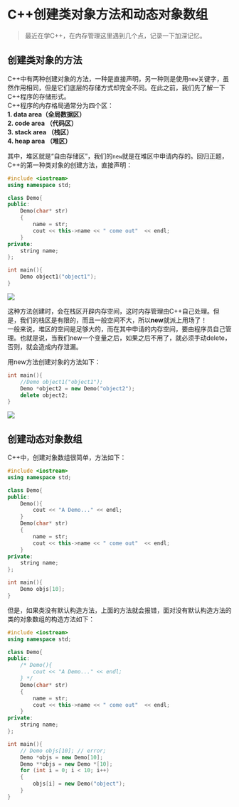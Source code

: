 # C++创建类对象方法和动态对象数组

> 最近在学C++，在内存管理这里遇到几个点，记录一下加深记忆。

## 创建类对象的方法

C++中有两种创建对象的方法，一种是直接声明，另一种则是使用`new`关键字，虽然作用相同，但是它们底层的存储方式却完全不同。在此之前，我们先了解一下C++程序的存储形式。  
C++程序的内存格局通常分为四个区：  
**1. data area（全局数据区）**  
**2. code area （代码区）**  
**3. stack area （栈区）**  
**4. heap area （堆区）**

其中，堆区就是“自由存储区”，我们的`new`就是在堆区中申请内存的。回归正题，C++的第一种类对象的创建方法，直接声明：

```C++
#include <iostream>
using namespace std;

class Demo{
public:
    Demo(char* str)
    {
        name = str;
        cout << this->name << " come out"  << endl;
    }
private:
    string name;
};

int main(){
    Demo object1("object1");
}

```

![](.)

这种方法创建时，会在栈区开辟内存空间，这时内存管理由C++自己处理。但是，我们的栈区是有限的，而且一般空间不大，所以**new**就派上用场了！  
一般来说，堆区的空间是足够大的，而在其中申请的内存空间，要由程序员自己管理。也就是说，当我们new一个变量之后，如果之后不用了，就必须手动delete，否则，就会造成内存泄漏。

用new方法创建对象的方法如下：

```c++
int main(){
    //Demo object1("object1"); 
    Demo *object2 = new Demo("object2");
    delete object2;
}

```

![](.)

## 创建动态对象数组

C++中，创建对象数组很简单，方法如下：

```c++
#include <iostream>
using namespace std;

class Demo{
public:
    Demo(){
        cout << "A Demo..." << endl; 
    }
    Demo(char* str)
    {
        name = str;
        cout << this->name << " come out"  << endl; 
    }
private:
    string name;
};

int main(){
    Demo objs[10];
}

```

但是，如果类没有默认构造方法，上面的方法就会报错，面对没有默认构造方法的类的对象数组的构造方法如下：

```c++
#include <iostream>
using namespace std;

class Demo{
public:
    /* Demo(){
        cout << "A Demo..." << endl; 
    } */
    Demo(char* str)
    {
        name = str;
        cout << this->name << " come out"  << endl; 
    }
private:
    string name;
};

int main(){
    // Demo objs[10]; // error;
    Demo *objs = new Demo[10];
    Demo **objs = new Demo *[10];
    for (int i = 0; i < 10; i++)
    {
        objs[i] = new Demo("object");
    }
}

```

